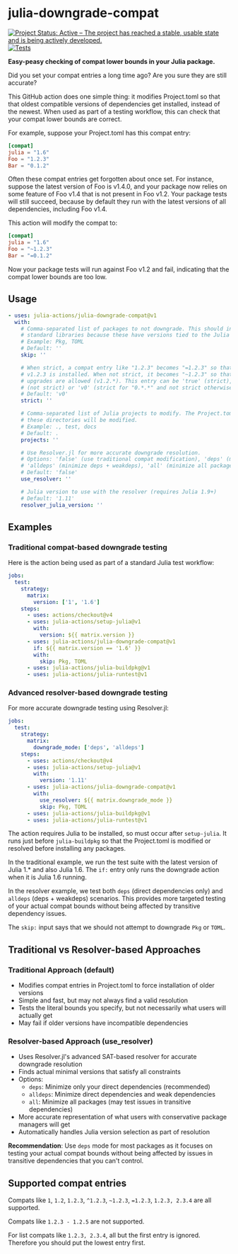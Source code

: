 # julia-downgrade-compat

[![Project Status: Active – The project has reached a stable, usable state and is being actively developed.](https://www.repostatus.org/badges/latest/active.svg)](https://www.repostatus.org/#active)
[![Tests](https://github.com/julia-actions/julia-downgrade-compat/actions/workflows/tests.yml/badge.svg)](https://github.com/julia-actions/julia-downgrade-compat/actions/workflows/tests.yml)

**Easy-peasy checking of compat lower bounds in your Julia package.**

Did you set your compat entries a long time ago? Are you sure they are still accurate?

This GitHub action does one simple thing: it modifies Project.toml so that that oldest
compatible versions of dependencies get installed, instead of the newest. When used as part
of a testing workflow, this can check that your compat lower bounds are correct.

For example, suppose your Project.toml has this compat entry:
```toml
[compat]
julia = "1.6"
Foo = "1.2.3"
Bar = "0.1.2"
```

Often these compat entries get forgotten about once set. For instance, suppose the latest
version of Foo is v1.4.0, and your package now relies on some feature of Foo v1.4 that is
not present in Foo v1.2. Your package tests will still succeed, because by default they run
with the latest versions of all dependencies, including Foo v1.4.

This action will modify the compat to:
```toml
[compat]
julia = "1.6"
Foo = "~1.2.3"
Bar = "=0.1.2"
```

Now your package tests will run against Foo v1.2 and fail, indicating that the compat lower
bounds are too low.

## Usage

```yaml
- uses: julia-actions/julia-downgrade-compat@v1
  with:
    # Comma-separated list of packages to not downgrade. This should include any
    # standard libraries because these have versions tied to the Julia version.
    # Example: Pkg, TOML
    # Default: ''
    skip: ''

    # When strict, a compat entry like "1.2.3" becomes "=1.2.3" so that exactly
    # v1.2.3 is installed. When not strict, it becomes "~1.2.3" so that patch
    # upgrades are allowed (v1.2.*). This entry can be 'true' (strict), 'false'
    # (not strict) or 'v0' (strict for "0.*.*" and not strict otherwise).
    # Default: 'v0'
    strict: ''

    # Comma-separated list of Julia projects to modify. The Project.toml files in all of
    # these directories will be modified.
    # Example: ., test, docs
    # Default: .
    projects: ''

    # Use Resolver.jl for more accurate downgrade resolution.
    # Options: 'false' (use traditional compat modification), 'deps' (minimize direct deps),
    # 'alldeps' (minimize deps + weakdeps), 'all' (minimize all packages)
    # Default: 'false'
    use_resolver: ''

    # Julia version to use with the resolver (requires Julia 1.9+)
    # Default: '1.11'
    resolver_julia_version: ''
```

## Examples

### Traditional compat-based downgrade testing

Here is the action being used as part of a standard Julia test workflow:
```yaml
jobs:
  test:
    strategy:
      matrix:
        version: ['1', '1.6']
    steps:
      - uses: actions/checkout@v4
      - uses: julia-actions/setup-julia@v1
        with:
          version: ${{ matrix.version }}
      - uses: julia-actions/julia-downgrade-compat@v1
        if: ${{ matrix.version == '1.6' }}
        with:
          skip: Pkg, TOML
      - uses: julia-actions/julia-buildpkg@v1
      - uses: julia-actions/julia-runtest@v1
```

### Advanced resolver-based downgrade testing

For more accurate downgrade testing using Resolver.jl:
```yaml
jobs:
  test:
    strategy:
      matrix:
        downgrade_mode: ['deps', 'alldeps']
    steps:
      - uses: actions/checkout@v4
      - uses: julia-actions/setup-julia@v1
        with:
          version: '1.11'
      - uses: julia-actions/julia-downgrade-compat@v1
        with:
          use_resolver: ${{ matrix.downgrade_mode }}
          skip: Pkg, TOML
      - uses: julia-actions/julia-buildpkg@v1
      - uses: julia-actions/julia-runtest@v1
```

The action requires Julia to be installed, so must occur after `setup-julia`. It runs just
before `julia-buildpkg` so that the Project.toml is modified or resolved before installing any packages.

In the traditional example, we run the test suite with the latest version of Julia 1.* and
also Julia 1.6. The `if:` entry only runs the downgrade action when it is Julia 1.6 running.

In the resolver example, we test both `deps` (direct dependencies only) and `alldeps` (deps + weakdeps) scenarios. This provides more targeted testing of your actual compat bounds without being affected by transitive dependency issues.

The `skip:` input says that we should not attempt to downgrade `Pkg` or `TOML`.

## Traditional vs Resolver-based Approaches

### Traditional Approach (default)
- Modifies compat entries in Project.toml to force installation of older versions
- Simple and fast, but may not always find a valid resolution
- Tests the literal bounds you specify, but not necessarily what users will actually get
- May fail if older versions have incompatible dependencies

### Resolver-based Approach (use_resolver)
- Uses Resolver.jl's advanced SAT-based resolver for accurate downgrade resolution
- Finds actual minimal versions that satisfy all constraints
- Options:
  - `deps`: Minimize only your direct dependencies (recommended)
  - `alldeps`: Minimize direct dependencies and weak dependencies 
  - `all`: Minimize all packages (may test issues in transitive dependencies)
- More accurate representation of what users with conservative package managers will get
- Automatically handles Julia version selection as part of resolution

**Recommendation**: Use `deps` mode for most packages as it focuses on testing your actual compat bounds without being affected by issues in transitive dependencies that you can't control.

## Supported compat entries

Compats like `1`, `1.2`, `1.2.3`, `^1.2.3`, `~1.2.3`, `=1.2.3`, `1.2.3, 2.3.4` are all supported.

Compats like `1.2.3 - 1.2.5` are not supported.

For list compats like `1.2.3, 2.3.4`, all but the first entry is ignored. Therefore you should put the lowest entry first.
